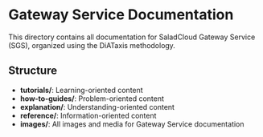 # Gateway Service Documentation

This directory contains all documentation for SaladCloud Gateway Service (SGS), organized using the DiATaxis
methodology.

## Structure

- **tutorials/**: Learning-oriented content
- **how-to-guides/**: Problem-oriented content
- **explanation/**: Understanding-oriented content
- **reference/**: Information-oriented content
- **images/**: All images and media for Gateway Service documentation
